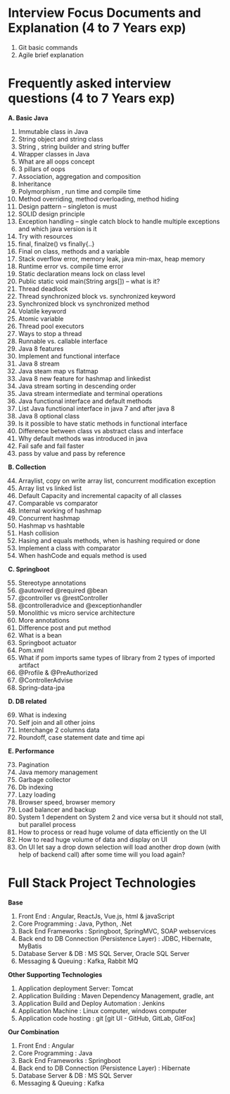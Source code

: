 # Interview Focus Documents and Explanation (4 to 7 Years exp)

1. Git basic commands
2. Agile brief explanation 

# Frequently asked interview questions (4 to 7 Years exp)

**A.	Basic Java**
1.	Immutable class in Java
2.	String object and string class
3.	String , string builder and string buffer
4.	Wrapper classes in Java
5.	What are all oops concept
6.	3 pillars of oops
7.	Association, aggregation and composition
8.	Inheritance
9.	Polymorphism , run time and compile time
10.	Method overriding, method overloading, method hiding
11.	Design pattern – singleton is must
12.	SOLID design principle
13.	Exception handling – single catch block to handle multiple exceptions and which java version is it
14.	Try with resources
15.	final, finalze() vs finally{..}
16.	Final on class, methods and a variable
17.	Stack overflow error, memory leak, java min-max, heap memory
18.	Runtime error vs. compile time error
19.	Static  declaration means lock on class level
20.	Public static void main(String args[]) – what is it?
21.	Thread deadlock
22.	Thread synchronized block vs. synchronized keyword
23.	Synchronized block vs synchronized method
24.	Volatile keyword
25.	Atomic variable
26.	Thread pool executors
27.	Ways to stop a thread
28.	Runnable vs. callable interface
29.	Java 8 features
30.	Implement and functional interface
31.	Java 8 stream
32.	Java steam map vs flatmap
33.	Java 8 new feature for hashmap and linkedist
34.	Java stream sorting in descending order
35.	Java stream intermediate and terminal operations
36.	Java functional interface and default methods
37.	List Java functional interface in  java 7 and after java 8
38.	Java 8 optional class 
39.	Is it possible to have static methods in functional interface 
40.	Difference between class vs abstract class and interface
41.	Why default methods was introduced in java
42.	Fail safe and fail faster
43.	pass by value and pass by reference

**B.	Collection**

44.	Arraylist, copy on write array list, concurrent modification exception<br />
45. Array list vs linked list<br />
46. Default Capacity and incremental capacity of all classes<br />
47.	Comparable vs comparator <br />
48.	Internal working of hashmap<br />
49.	Concurrent hashmap<br />
50.	Hashmap vs hashtable<br />
51.	Hash collision<br />
52.	Hasing and equals methods, when is hashing required or done<br />
53.	Implement a class with comparator<br />
54.	When hashCode and equals method is used<br />

**C.	Springboot**

55.	Stereotype annotations<br />
56.	@autowired @required @bean<br />
57.	@controller vs @restController<br />
58.	@controlleradvice and @exceptionhandler<br />
59.	Monolithic vs micro service architecture <br />
60.	More annotations<br />
61.	Difference post and put method<br />
62.	What is a bean<br />
63.	Springboot actuator<br />
64.	Pom.xml<br />
65.	What if pom imports same types of library from 2 types of imported artifact<br />
66.	@Profile & @PreAuthorized<br />
67.	@ControllerAdvise<br />
68.	Spring-data-jpa<br />

**D.	DB related**

69.	What is indexing<br />
70.	Self join and all other joins<br />
71.	Interchange 2 columns data<br />
72.	Roundoff, case statement date and time api<br />

**E.	Performance**

73.	Pagination<br />
74.	Java memory management<br />
75.	Garbage collector<br />
76.	Db indexing<br />
77.	Lazy loading<br />
78.	Browser speed, browser memory<br />
79.	Load balancer and backup<br />
80.	System 1 dependent on System 2 and vice versa but it should not stall, but parallel process<br />
81.	How to process or read huge volume of data efficiently on the UI<br />
82.	How to read  huge volume of data and display on UI<br />
83.	On UI let say a drop down selection will load another drop down (with help of backend call) after some time will you load again?

# Full Stack Project Technologies

**Base**<br />
1.	Front End : Angular, ReactJs, Vue.js, html & javaScript<br />
2.	Core Programming : Java, Python, .Net<br />
3.	Back End Frameworks : Springboot, SpringMVC, SOAP webservices<br />
4.	Back end to DB Connection (Persistence Layer) : JDBC, Hibernate, MyBatis<br />
5.	Database  Server & DB : MS SQL Server, Oracle SQL Server <br />
6.	Messaging & Queuing : Kafka, Rabbit MQ <br />

**Other Supporting Technologies**<br />
1.	Application deployment Server: Tomcat<br />
2.	Application Building : Maven Dependency Management, gradle, ant<br />
3.	Application Build and Deploy Automation : Jenkins<br />
4.	Application Machine : Linux computer, windows computer<br />
5.	Application code hosting : git [git UI  - GitHub, GitLab, GitFox]<br />

**Our Combination**<br />
1.	Front End : Angular<br />
2.	Core Programming : Java<br />
3.	Back End Frameworks : Springboot<br />
4.	Back end to DB Connection (Persistence Layer) : Hibernate<br />
5.	Database  Server & DB : MS SQL Server <br />
6.	Messaging & Queuing : Kafka <br />




